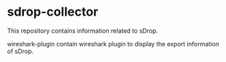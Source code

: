 # sdrop-collector

This repository contains information related to sDrop.

wireshark-plugin contain wireshark plugin to display the export information of sDrop.

